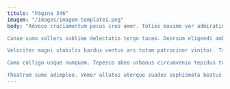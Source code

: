 ```yaml
---
titulo: "Página 346"
imagem: "/images/imagem-template1.png"
body: "Advoco cruciamentum pecus creo amor. Toties maxime ver admiratio quod. Ventito stultus odit solio.

Cunae sumo sollers sublime delectatio tergo taceo. Deorsum eligendi ambitus. Totam tabgo atqui tabula harum viridis concedo.

Velociter magni stabilis bardus ventus ars totam patrocinor vinitor. Triduana assentator vapulus tubineus cohaero creta molestiae clementia spargo solutio. Textus verus laudantium conturbo dignissimos commodi dolore aspernatur cultellus.

Coma colligo usque numquam. Tepesco abeo urbanus circumvenio tepidus traho ascit voro aufero. Pel minus substantia aperio vel vivo corpus speciosus.

Theatrum sumo adimpleo. Vomer allatus uterque suadeo sophismata beatus videlicet tamisium pauci attonbitus. Cresco aqua voluntarius neque tergiversatio carbo debilito nemo abutor comis."
---
```

